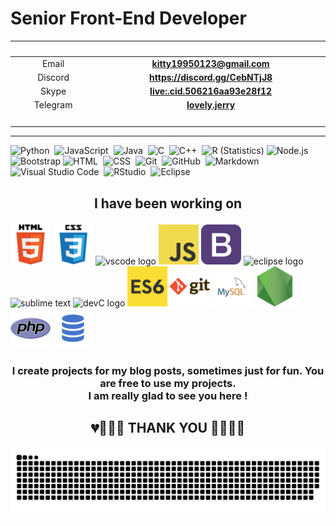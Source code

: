 # Senior Front-End Developer
<div align="center">
  
| <img width=300/>|<img width=800/>|
| :-----: | :-: |
| Email | **<kitty19950123@gmail.com>** |
| Discord | **<https://discord.gg/CebNTjJ8>** |
| Skype | **[live:.cid.506216aa93e28f12](<https://join.skype.com/invite/qn46JyyptEGR>)** |
| Telegram | **[lovely.jerry](<https://t.me/+lTUClqHQs65iNzY0>)**
| <img width=300/> |  |
  
</div>
 <hr>

![Python](https://img.shields.io/badge/-Python-05122A?style=flat&logo=python)&nbsp;
![JavaScript](https://img.shields.io/badge/-JavaScript-05122A?style=flat&logo=javascript)&nbsp;
![Java](https://img.shields.io/badge/-Java-05122A?style=flat&logo=Java&logoColor=FFA518)&nbsp;
![C](https://img.shields.io/badge/-C-05122A?style=flat&logo=C&logoColor=A8B9CC)&nbsp;
![C++](https://img.shields.io/badge/-C++-05122A?style=flat&logo=C%2B%2B&logoColor=00599C)&nbsp;
![R (Statistics)](https://img.shields.io/badge/-R-05122A?style=flat&logo=R&logoColor=276DC3)
![Node.js](https://img.shields.io/badge/-Node.js-05122A?style=flat&logo=node.js)&nbsp;
![Bootstrap](https://img.shields.io/badge/-Bootstrap-05122A?style=flat&logo=bootstrap&logoColor=563D7C)
![HTML](https://img.shields.io/badge/-HTML-05122A?style=flat&logo=HTML5)&nbsp;
![CSS](https://img.shields.io/badge/-CSS-05122A?style=flat&logo=CSS3&logoColor=1572B6)&nbsp;
![Git](https://img.shields.io/badge/-Git-05122A?style=flat&logo=git)&nbsp;
![GitHub](https://img.shields.io/badge/-GitHub-05122A?style=flat&logo=github)&nbsp;
![Markdown](https://img.shields.io/badge/-Markdown-05122A?style=flat&logo=markdown)
![Visual Studio Code](https://img.shields.io/badge/-Visual%20Studio%20Code-05122A?style=flat&logo=visual-studio-code&logoColor=007ACC)&nbsp;
![RStudio](https://img.shields.io/badge/-RStudio-05122A?style=flat&logo=rstudio)&nbsp;
![Eclipse](https://img.shields.io/badge/-Eclipse-05122A?style=flat&logo=eclipse-ide&logoColor=2C2255)

## <p align="center"> I have been working on</p>

<img src="https://raw.githubusercontent.com/github/explore/80688e429a7d4ef2fca1e82350fe8e3517d3494d/topics/html/html.png" width="64" height="64" alt="html logo"/> <img src="https://raw.githubusercontent.com/github/explore/80688e429a7d4ef2fca1e82350fe8e3517d3494d/topics/css/css.png" width="64" height="64" alt="css logo">
 <img src="https://upload.wikimedia.org/wikipedia/commons/2/2d/Visual_Studio_Code_1.18_icon.svg" width="64" height="64" alt="vscode logo">
 <img src="https://raw.githubusercontent.com/github/explore/80688e429a7d4ef2fca1e82350fe8e3517d3494d/topics/javascript/javascript.png" width="64" height="64" alt="javascript logo">
 <img src="https://raw.githubusercontent.com/github/explore/80688e429a7d4ef2fca1e82350fe8e3517d3494d/topics/bootstrap/bootstrap.png" width="64" height="64" alt="bootstrap logo">
 <img src="https://cdn.worldvectorlogo.com/logos/eclipse-11.svg" width="64" height="64" alt="eclipse logo">
 <img src="https://upload.wikimedia.org/wikipedia/en/d/d2/Sublime_Text_3_logo.png" class="rounded-1 mr-3" width="64" height="64" alt="sublime text">
 <img src="https://phanmemcntt.com/wp-content/uploads/2020/08/download-dev-c-5.9.2-moi-nhat.png" class="rounded-1 mr-3" width="64" height="64" alt="devC logo">
 <img src="https://raw.githubusercontent.com/github/explore/80688e429a7d4ef2fca1e82350fe8e3517d3494d/topics/es6/es6.png" class="rounded-1 mr-3" width="64" height="64" alt="es6">
 <img src="https://raw.githubusercontent.com/github/explore/80688e429a7d4ef2fca1e82350fe8e3517d3494d/topics/git/git.png" class="rounded-1 mr-3" width="64" height="64" alt="git">
 <img src="https://raw.githubusercontent.com/github/explore/80688e429a7d4ef2fca1e82350fe8e3517d3494d/topics/mysql/mysql.png" class="rounded-1 mr-3" width="64" height="64" alt="mysql">
 <img src="https://raw.githubusercontent.com/github/explore/80688e429a7d4ef2fca1e82350fe8e3517d3494d/topics/nodejs/nodejs.png" class="rounded-1 mr-3" width="64" height="64" alt="nodejs">
 <img src="https://raw.githubusercontent.com/github/explore/ccc16358ac4530c6a69b1b80c7223cd2744dea83/topics/php/php.png" class="rounded-1 mr-3" width="64" height="64" alt="php">
 <img src="https://raw.githubusercontent.com/github/explore/80688e429a7d4ef2fca1e82350fe8e3517d3494d/topics/sql/sql.png" class="rounded-1 mr-3" width="64" height="64" alt="sql">
### <p align="center"> I create projects for my blog posts, sometimes just for fun. You are free to use my projects. </br>I am really glad to see you here ! </p>

## <p align="center">💔💙💓💝 THANK YOU 💚💗💘💖</p>
<p align="center">
  <img  src="github-contribution-grid-snake.svg"
    alt="example" />
</p>
